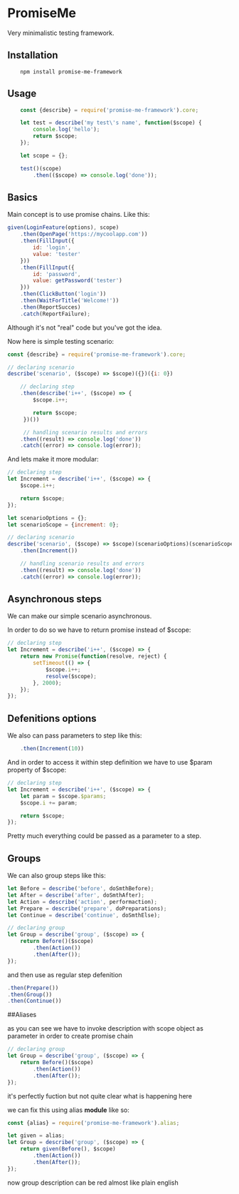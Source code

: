 # PromiseMe

Very minimalistic testing framework.

## Installation

```
    npm install promise-me-framework
```

## Usage

``` javascript
    const {describe} = require('promise-me-framework').core;

    let test = describe('my test\'s name', function($scope) {
        console.log('hello');
        return $scope;
    });

    let scope = {};

    test()(scope)
        .then(($scope) => console.log('done'));
```

## Basics

Main concept is to use promise chains. Like this:

``` javascript
given(LoginFeature(options), scope)
    .then(OpenPage('https://mycoolapp.com'))
    .then(FillInput({
        id: 'login',
        value: 'tester'
    }))
    .then(FillInput({
        id: 'password',
        value: getPassword('tester')
    }))
    .then(ClickButton('login'))
    .then(WaitForTitle('Welcome!'))
    .then(ReportSucces)
    .catch(ReportFailure);
```

Although it's not "real" code but you've got the idea.


Now here is simple testing scenario:

``` javascript
const {describe} = require('promise-me-framework').core;

// declaring scenario
describe('scenario', ($scope) => $scope)({})({i: 0})

    // declaring step
    .then(describe('i++', ($scope) => {
        $scope.i++;

        return $scope;
     })())

     // handling scenario results and errors
    .then((result) => console.log('done'))
    .catch((error) => console.log(error));

```

And lets make it more modular:

``` javascript
// declaring step
let Increment = describe('i++', ($scope) => {  
    $scope.i++;

    return $scope;
});

let scenarioOptions = {};
let scenarioScope = {increment: 0};

// declaring scenario
describe('scenario', ($scope) => $scope)(scenarioOptions)(scenarioScope)
    .then(Increment())

    // handling scenario results and errors
    .then((result) => console.log('done'))
    .catch((error) => console.log(error));
```

## Asynchronous steps

We can make our simple scenario asynchronous.

In order to do so we have to return promise instead of $scope:

``` javascript
// declaring step
let Increment = describe('i++', ($scope) => {  
    return new Promise(function(resolve, reject) {
        setTimeout(() => {
            $scope.i++;
            resolve($scope);
        }, 2000);
    });
});
```

## Defenitions options

We also can pass parameters to step like this:

``` javascript
    .then(Increment(10))
```

And in order to access it within step definition we have to use $param property of $scope:

``` javascript
// declaring step
let Increment = describe('i++', ($scope) => {  
    let param = $scope.$params;
    $scope.i += param;

    return $scope;
});
```

Pretty much everything could be passed as a parameter to a step.

## Groups

We can also group steps like this:
``` javascript
let Before = describe('before', doSmthBefore);
let After = describe('after', doSmthAfter);
let Action = describe('action', performaction);
let Prepare = describe('prepare', doPreparations);
let Continue = describe('continue', doSmthElse);

// declaring group
let Group = describe('group', ($scope) => {
    return Before()($scope)
        .then(Action())
        .then(After());
});
```
and then use as regular step defenition
``` javascript
.then(Prepare())
.then(Group())
.then(Continue())
```

##Aliases

as you can see we have to invoke description with scope object as parameter in order to create promise chain

``` javascript
// declaring group
let Group = describe('group', ($scope) => {
    return Before()($scope)
        .then(Action())
        .then(After());
});
```

it's perfectly fuction but not quite clear what is happening here

we can fix this using alias <b>module</b> like so:

``` javascript
const {alias} = require('promise-me-framework').alias;

let given = alias;
let Group = describe('group', ($scope) => {
    return given(Before(), $scope)
        .then(Action())
        .then(After());
});
```

now group description can be red almost like plain english
